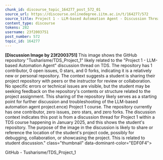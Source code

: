 ```yaml
---
chunk_id: discourse_topic_164277_post_572_01
source_url: https://discourse.onlinedegree.iitm.ac.in/t/164277/572
source_title: Project 1 - LLM-based Automation Agent - Discussion Thread [TDS Jan 2025]
content_type: discourse
tokens: 282
username: 23f2003751
post_number: 572
topic_id: 164277
---
```


**[Discussion Image by 23f2003751]** This image shows the GitHub repository "Tusharisme/TDS_Project_1" likely related to the "Project 1 - LLM-based Automation Agent" discussion thread on TDS. The repository has 1 contributor, 0 open issues, 0 stars, and 0 forks, indicating it is a relatively new or personal repository. The context suggests a student is sharing their project repository with peers or the instructor for review or collaboration. No specific errors or technical issues are visible, but the student may be seeking feedback on the repository's contents or structure related to the project assignment. This sharing of the repository likely serves as a starting point for further discussion and troubleshooting of the LLM-based automation agent project.ence) Project 1 course. The repository currently has one contributor, zero issues, zero stars, and zero forks. The discussion context indicates this post is from a discussion thread for Project 1 within a TDS course happening in January 2025, and this shows the student's repository. The purpose of the image in the discussion is likely to share or reference the location of the student's project code, possibly for debugging, collaboration, or showcasing the project. This is related to student discussion." class="thumbnail" data-dominant-color="EDF0F4">

GitHub - Tusharisme/TDS_Project_1
